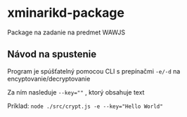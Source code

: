# xminarikd-package

Package na zadanie na predmet WAWJS

## Návod na spustenie

Program je spúšťatelný pomocou CLI s prepínačmi `-e/-d` na encyptovanie/decryptovanie

Za ním nasleduje `--key=""` , ktorý obsahuje text

Príklad:
`node ./src/crypt.js -e --key="Hello World"`


